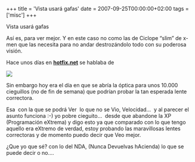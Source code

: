 +++
title = 'Vista usará gafas'
date = 2007-09-25T00:00:00+02:00
tags = ['misc']
+++

Vista usará gafas  
  
Así es, para ver mejor. Y en este caso no como las de Ciclope “slim” de x-men que las necesita para no andar destrozándolo todo con su poderosa visión.  
  
Hace unos días en [**hotfix.net**](https://web.archive.org/web/20130623201452/http://www.thehotfix.net/) se hablaba de

  

![](/images/Sharepoint/windowsvistasp1.jpg)

  

Sin embargo hoy era el día en que se abría la óptica para unos 10.000 cieguillos (no de fin de semana) que podrían probar la tan esperada lente correctora.  
  
Esa  con la que se podrá Ver  lo que no se Vio, Velocidad…  y al parecer el asunto funciona :-) yo pobre cieguito…  desde que abandone la XP (Programación eXtrema) y digo esto ya que comparado con lo que tengo aquello era eXtremo de verdad, estoy probando las maravillosas lentes correctoras y de momento puedo decir que Veo mejor.  
  
¿Que yo que sé? con lo del NDA, (Nunca Devuelvas hAcienda) lo que se puede decir o no….